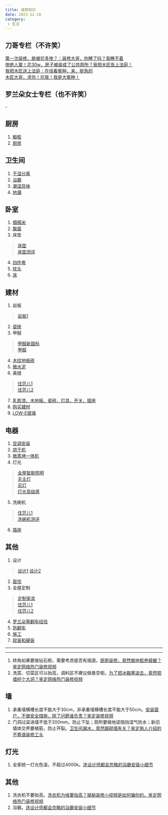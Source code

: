 ```yaml
---
title: 装修知识
date: 2023-12-10
category:
 - 生活
---
```

## 刀哥专栏（不许笑）
[第一次装修，能被坑多惨？｜装修大哥，你睡了吗？我睡不着](https://www.bilibili.com/video/BV1tu41117jn)  
[惨绝人寰！花30w，房子被装成了公共厕所？我把木匠告上法庭！](https://www.bilibili.com/video/BV1W44y1M7Va)  
[我把木匠送上法庭｜在线看冤种，来，挺急的](https://www.bilibili.com/video/BV14r4y1q7n4)  
[木匠大哥，求你！坑我！我是大冤种！](https://www.bilibili.com/video/BV1Jv4y1P7oa)

## 罗兰朵女士专栏（也不许笑）
[](https://www.bilibili.com/video/)-
[](https://www.bilibili.com/video/)
[](https://www.bilibili.com/video/)
[](https://www.bilibili.com/video/)

## 厨房
1. [橱柜](https://www.bilibili.com/video/BV1MC4y1A74X)
2. [厨房](https://www.bilibili.com/video/BV1Aq4y1w7CB)



## 卫生间
1. [干湿分离](https://www.bilibili.com/video/BV1W34y1X7bJ)
2. [浴霸](https://www.bilibili.com/video/BV1Lp4y1N7ah)
3. [潮湿异味](https://www.bilibili.com/video/BV14K411M7u2)
4. [地漏](https://www.bilibili.com/video/BV1ys4y187ek)

## 卧室
1. [榻榻米](https://www.bilibili.com/video/BV1Ry4y1n77Z)
2. [飘窗](https://www.bilibili.com/video/BV15h411Q724)
3. 床垫
> [床垫](https://www.bilibili.com/video/BV1rt4y19782)  
> [床垫测评](https://www.bilibili.com/video/BV1y5411D7A4)  
4. [四件套](https://www.bilibili.com/video/BV1LZ4y1A7Zq)
5. [枕头](https://www.bilibili.com/video/BV1x64y167Xe)
6. [床](https://www.bilibili.com/video/BV19P411S7C9)

## 建材
1. 岩板
> [岩板1](https://www.bilibili.com/video/BV1iR4y147i1)  
2. [瓷砖](https://www.bilibili.com/video/BV1Wu411U7UY)
3. 甲醛
> [甲醛新国标](https://www.bilibili.com/video/BV1K54y157tH)  
> [甲醛](https://www.bilibili.com/video/BV1Ry4y137SK)  

4. [木纹地板砖](https://www.bilibili.com/video/BV15r4y1H7zY)
5. [微水泥](https://www.bilibili.com/video/BV1fZ4y1r7FD)
6. 美缝
> [住范儿1](https://www.bilibili.com/video/BV1zh41127Ct)  
> [住范儿2](https://www.bilibili.com/video/BV1Jv411z72E)  
7. [乳胶漆、木地板、瓷砖、灯具、开关、插座](https://www.bilibili.com/video/BV1fe4y117fZ)
8. [购买建材](https://www.bilibili.com/video/BV14J411V762)
9. [LOW-E玻璃](https://www.bilibili.com/video/BV16Z4y1i7rb)


## 电器
1. [空调安装](https://www.bilibili.com/video/BV1pN4y1L7fa)
2. [烘干机](https://www.bilibili.com/video/BV1gy4y1g7zz)
3. [微蒸烤一体机](https://www.bilibili.com/video/BV1zQ4y1s7Zf)
4. 灯光
> [全屋智能照明](https://www.bilibili.com/video/BV1YD4y1V7e3)  
> [无主灯](https://www.bilibili.com/video/BV1Am4y1d7XP)  
> [买灯](https://www.bilibili.com/video/BV12U4y1n7am)  
> [灯光高级感](https://www.bilibili.com/video/BV1pD4y1R7RQ)  
5. 洗碗机
> [住范儿1](https://www.bilibili.com/video/BV1EU4y1n7bj)  
> [洗碗机测评](https://www.bilibili.com/video/BV1DP4y1Z7Lt)  
6. [插座](https://www.bilibili.com/video/BV14W4y1r7fZ)

## 其他
1. 设计
> [设计1](https://www.bilibili.com/video/BV1hb4y1b7Vw)
> [设计2](https://www.bilibili.com/video/BV14J411V7XB)
2. [窗帘](https://www.bilibili.com/video/BV1CA411A7RL)
3. 全屋定制
> [定制家具](https://www.bilibili.com/video/BV1m5411m7Gq)  
> [住范儿1](https://www.bilibili.com/video/BV1qk4y1v7EE)  
> [住范儿2](https://www.bilibili.com/video/BV1ZT411b7YR)  
4. [罗兰朵等翻车经验](https://www.bilibili.com/video/BV1JB4y127wh)
5. [防翻车](https://www.bilibili.com/video/BV1mY4y1s7mv)
6. [施工](https://www.bilibili.com/video/BV1bJ411V71T)
6. [软装和硬装](https://www.bilibili.com/video/BV1tJ411V7hd)

---
---

1. 转角如果要做钻石柜，需要考虑是否有烟道。[厨房装修，竟然做地柜养蟑螂？鉴定网络热门装修视频](https://www.bilibili.com/video/BV1oM411g7nX)
2. 洗菜、切菜区可以抬高，调料区不建议做悬空柜。[为了把冰箱塞进去，竟然把墙挖个大洞？鉴定网络热门装修视频](https://www.bilibili.com/video/BV1B84y1i7aS)



















## 墙
1. 承重墙横槽长度不能大于30cm，非承重墙横槽长度不能大于50cm。[安装窗户，不做安全措施，除了问题谁负责？鉴定装修视频](https://www.bilibili.com/video/BV1Bk4y177JG)
2. 门洞过梁进墙不低于200mm，防止下坠；厕所要做地梁阻挡湿气防水；新旧墙体交界要植筋，防止开裂。[卫生间漏水，竟然跟砌墙有关？鉴定熟人介绍的不靠谱装修工头](https://www.bilibili.com/video/BV1eP411e7Xk)



## 灯光
1. 全家统一灯光色温，不超过4000k。[连设计师都会忽略的浴霸安装小细节](https://www.bilibili.com/video/BV1Lp4y1N7ah)

## 其他
1. 洗衣机不要抬高。[洗衣机为啥要抬高？揭秘装修小视频是如何骗你的。鉴定网络热门装修视频](https://www.bilibili.com/video/BV1cV4y1X7qY)
2. 浴霸。[连设计师都会忽略的浴霸安装小细节](https://www.bilibili.com/video/BV1Lp4y1N7ah)

  
